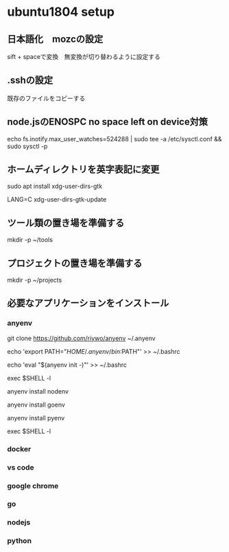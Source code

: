 # ubuntu1804 setup

## 日本語化　mozcの設定

sift + spaceで変換　無変換が切り替わるように設定する

## .sshの設定

既存のファイルをコピーする

## node.jsのENOSPC no space left on device対策

echo fs.inotify.max_user_watches=524288 | sudo tee -a /etc/sysctl.conf && sudo sysctl -p

## ホームディレクトリを英字表記に変更

sudo apt install xdg-user-dirs-gtk

LANG=C xdg-user-dirs-gtk-update

## ツール類の置き場を準備する

mkdir -p ~/tools

## プロジェクトの置き場を準備する

mkdir -p ~/projects

## 必要なアプリケーションをインストール

### anyenv
git clone https://github.com/riywo/anyenv ~/.anyenv

echo 'export PATH="$HOME/.anyenv/bin:$PATH"' >> ~/.bashrc

echo 'eval "$(anyenv init -)"' >> ~/.bashrc

exec $SHELL -l

anyenv install nodenv

anyenv install goenv

anyenv install pyenv

exec $SHELL -l

### docker

### vs code

### google chrome

### go

### nodejs

### python
